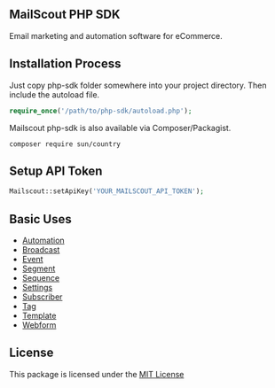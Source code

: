 ## MailScout PHP SDK

Email marketing and automation software for eCommerce.

## Installation Process

Just copy php-sdk folder somewhere into your project directory. Then include the autoload file.

```php
require_once('/path/to/php-sdk/autoload.php');
```

Mailscout php-sdk is also available via Composer/Packagist.

```
composer require sun/country
```

## Setup API Token

```php
Mailscout::setApiKey('YOUR_MAILSCOUT_API_TOKEN');
```

## Basic Uses

- [Automation](https://github.com/mailscout/php-sdk/blob/master/docs/automation.md#automation)
- [Broadcast](https://github.com/mailscout/php-sdk/blob/master/docs/broadcast.md#broadcast)
- [Event](https://github.com/mailscout/php-sdk/blob/master/docs/event.md#event)
- [Segment](https://github.com/mailscout/php-sdk/blob/master/docs/segment.md#segment)
- [Sequence](https://github.com/mailscout/php-sdk/blob/master/docs/sequence.md#sequence)
- [Settings](https://github.com/mailscout/php-sdk/blob/master/docs/settings.md#settings)
- [Subscriber](https://github.com/mailscout/php-sdk/blob/master/docs/subscriber.md#subscriber)
- [Tag](https://github.com/mailscout/php-sdk/blob/master/docs/tag.md#tag)
- [Template](https://github.com/mailscout/php-sdk/blob/master/docs/template.md#template)
- [Webform](https://github.com/mailscout/php-sdk/blob/master/docs/webform.md#webform)

## License

This package is licensed under the [MIT License](https://github.com/mailscout/php-sdk/blob/master/LICENSE)
